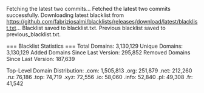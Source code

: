 Fetching the latest two commits...
Fetched the latest two commits successfully.
Downloading latest blacklist from https://github.com/fabriziosalmi/blacklists/releases/download/latest/blacklist.txt...
Blacklist saved to blacklist.txt.
Previous blacklist saved to previous_blacklist.txt.

=== Blacklist Statistics ===
Total Domains: 3,130,129
Unique Domains: 3,130,129
Added Domains Since Last Version: 295,852
Removed Domains Since Last Version: 187,639

Top-Level Domain Distribution:
  .com: 1,505,813
  .org: 251,879
  .net: 212,260
  .ru: 76,186
  .top: 74,719
  .xyz: 72,556
  .io: 58,060
  .info: 52,840
  .pl: 49,308
  .fr: 41,542
